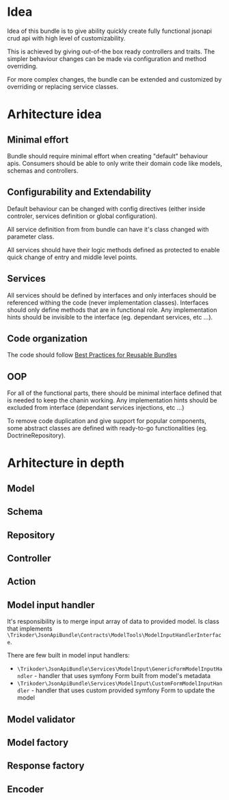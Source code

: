 # Idea

Idea of this bundle is to give ability quickly create fully functional jsonapi crud api with high level of customizability.

This is achieved by giving out-of-the box ready controllers and traits. 
The simpler behaviour changes can be made via configuration and method overriding.

For more complex changes, the bundle can be extended and customized by overriding or replacing service classes.

# Arhitecture idea

## Minimal effort
Bundle should require minimal effort when creating "default" behaviour apis. 
Consumers should  be able to only write their domain code like models, schemas and controllers.

## Configurability and Extendability
Default behaviour can be changed with config directives (either inside controler, services definition or global configuration).

All service definition from from bundle can have it's class changed with parameter class.
 
All services should have their logic methods defined as protected to enable quick change of entry and middle level points.

## Services

All services should be defined by interfaces and only interfaces should be referenced withing the code (never implementation classes). 
Interfaces should only define methods that are in functional role. Any implementation hints should be invisible to the interface (eg. dependant services, etc ...).

## Code organization

The code should follow [Best Practices for Reusable Bundles](http://symfony.com/doc/current/bundles/best_practices.html)

## OOP

For all of the functional parts, there should be minimal interface defined that is needed to keep the chanin working.
Any implementation hints should be excluded from interface (dependant services injections, etc ...)

To remove code duplication and give support for popular components, some abstract classes are defined with ready-to-go functionalities (eg. DoctrineRepository).

# Arhitecture in depth

## Model

## Schema

## Repository

## Controller

## Action

## Model input handler
It's responsibility is to merge input array of data to provided model.
Is class that implements `\Trikoder\JsonApiBundle\Contracts\ModelTools\ModelInputHandlerInterface`.

There are few built in model input handlers:
- `\Trikoder\JsonApiBundle\Services\ModelInput\GenericFormModelInputHandler` - handler that uses symfony Form built from model's metadata
- `\Trikoder\JsonApiBundle\Services\ModelInput\CustomFormModelInputHandler` - handler that uses custom provided symfony Form to update the model

## Model validator

## Model factory

## Response factory

## Encoder
